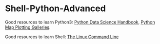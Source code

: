 # Shell-Python-Advanced

Good resources to learn Python3: [Python Data Science Handbook](https://jakevdp.github.io/PythonDataScienceHandbook/), [Python Map Plotting Galleries](https://mp.weixin.qq.com/s/VLRAwsNNdX7Yvnxt-JVHFA).

Good resources to learn Shell: [The Linux Command Line](http://billie66.github.io/TLCL/book/index.html)
